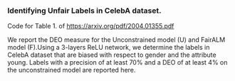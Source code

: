 ### Identifying Unfair Labels in CelebA dataset.

Code for Table 1. of https://arxiv.org/pdf/2004.01355.pdf


We report the DEO measure for the Unconstrained model (U) and FairALM model (F).Using a 3-layers ReLU network, we determine the labels in CelebA dataset that are biased with respect to gender and the attribute young. Labels with a precision of at least 70% and a DEO of at least 4% on the unconstrained model are reported here.

